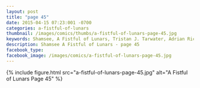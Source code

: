 ```yaml
---
layout: post
title: "page 45"
date: 2015-04-15 07:23:001 -0700
categories: a-fistful-of-lunars
thumbnail: /images/comics/thumbs/a-fistful-of-lunars-page-45.jpg
keywords: Shamsee, A Fistful of Lunars, Tristan J. Tarwater, Adrian Ricker
description: Shamsee A Fistful of Lunars - page 45
facebook_type: 
facebook_image: /images/comics/a-fistful-of-lunars-page-45.jpg
---
```

{% include figure.html src="a-fistful-of-lunars-page-45.jpg" alt="A Fistful of Lunars Page 45" %}